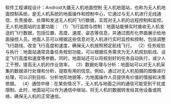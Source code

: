 软件工程课程设计：Android大疆无人机地面控制
无人机地面站，也称为无人机地面控制系统，是无人机系统的地面操作和控制中心，它通过与无人机进行无线通信，负责接收、处理和发送无人机的飞行数据，实现对无人机的远程控制和监控。
无人机地面站的主要功能：
（1）飞行监控与控制：地面站能够实时接收无人机发送的飞行数据，包括位置、高度、速度、姿态等信息，并通过图形化界面展示给地面操控人员。地面人员可以根据这些信息对无人机进行实时监控和控制，包括调整飞行路线、改变飞行高度和速度，确保无人机按照预定航线飞行。
（2）任务规划与执行：地面站通常具备任务规划功能，可以根据任务需求为无人机规划航线、设定飞行高度和速度等参数。同时，地面站还可以将规划好的任务自动执行，减少人工干预，提高无人机的作业效率。
（3）数据处理与分析：地面站可以对无人机采集的数据进行处理和分析，提取有用的信息。例如，通过对无人机拍摄的图像进行处理，可以识别目标、分析地形地貌等，为地面操作人员提供有价值的情报和决策依据。
（4）通信中继：在某些情况下，无人机与地面之间的通信可能受到干扰或限制。此时，地面站可以作为通信中继站，将无人机的数据转发给其他设备或网络，确保无人机的正常通信。
